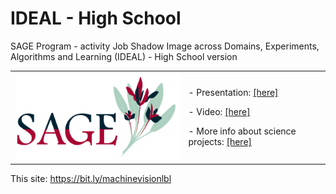 # IDEAL - High School
SAGE Program - activity Job Shadow
Image across Domains, Experiments, Algorithms and Learning (IDEAL) - High School version

<table border="0">
 <tr>
    <td><img src="sage_logo.png" width="400">
    </td>
    <td>
     <p>
      - Presentation: <a href=SAGE_dani_vision.pdf>[here]</a>
      <p>
      - Video: <a href=schedule.pdf>[here]</a>
       <p>
      - More info about science projects: <a href=https://bit.ly/idealdatascience> [here] </a>  
      </td>
 </tr>
</table>

This site: https://bit.ly/machinevisionlbl
